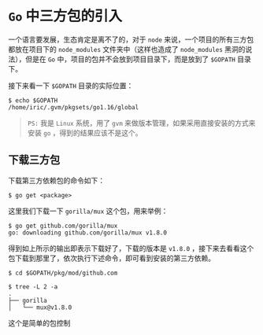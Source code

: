 # `Go` 中三方包的引入

一个语言要发展，生态肯定是离不了的，对于 `node` 来说，一个项目的所有三方包都放在项目下的 `node_modules` 文件夹中（这样也造成了 `node_modules` 黑洞的说法），但是在 `Go` 中，项目的包并不会放到项目目录下，而是放到了 `$GOPATH` 目录下。

接下来看一下 `$GOPATH` 目录的实际位置：

```shell
$ echo $GOPATH
/home/iric/.gvm/pkgsets/go1.16/global
```

> `PS:` 我是 `Linux` 系统，用了 `gvm` 来做版本管理，如果采用直接安装的方式来安装 `go` ，得到的结果应该不是这个。

## 下载三方包

下载第三方依赖包的命令如下：

```shell
$ go get <package>
```

这里我们下载一下 `gorilla/mux` 这个包，用来举例：

```shell
$ go get github.com/gorilla/mux
go: downloading github.com/gorilla/mux v1.8.0
```

得到如上所示的输出即表示下载好了，下载的版本是 `v1.8.0` ，接下来去看看这个包下载到那里了，依次执行下述命令，即可看到安装的第三方依赖。

```shell
$ cd $GOPATH/pkg/mod/github.com

$ tree -L 2 -a
.
├── gorilla
│   └── mux@v1.8.0
```

这个是简单的包控制
